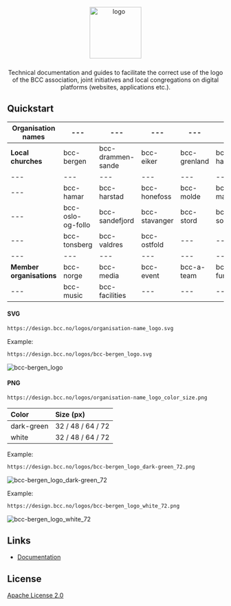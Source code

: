 <p align="center">
  <img alt="logo" src="https://design.bcc.no/assets/github/bcc_logo-secondary_dark-green.png" width="120" style="margin-bottom: 10px;">
</p>
<p align="center">Technical documentation and guides to facilitate the correct use of the logo of the BCC association, joint initiatives and local congregations on digital platforms (websites, applications etc.).</p>

## Quickstart

| **Organisation names** | --- | --- | --- | --- | --- |
| --- | --- | --- | --- | --- | --- |
| **Local churches** | bcc-bergen | bcc-drammen-sande | bcc-eiker | bcc-grenland | bcc-hallingdal |
| --- | --- | --- | --- | --- | --- |
| --- | bcc-hamar | bcc-harstad | bcc-honefoss | bcc-molde | bcc-maloy |
| --- | bcc-oslo-og-follo | bcc-sandefjord | bcc-stavanger | bcc-stord | bcc-sorlandet |
| --- | bcc-tonsberg | bcc-valdres | bcc-ostfold | --- | --- |
| --- | --- | --- | --- | --- | --- |
| **Member organisations** | bcc-norge | bcc-media | bcc-event | bcc-a-team | bcc-fund |
| --- | bcc-music | bcc-facilities | --- | --- | --- |

#### SVG

```bash
https://design.bcc.no/logos/organisation-name_logo.svg
```
Example:
```bash
https://design.bcc.no/logos/bcc-bergen_logo.svg
```
![bcc-bergen_logo](https://design.bcc.no/logos/bcc-bergen_logo.svg "BCC Bergen Logo")

#### PNG

```bash
https://design.bcc.no/logos/organisation-name_logo_color_size.png
```

| **Color** | **Size** (px) | 
| :--- | :--- |
| dark-green | 32 / 48 / 64 / 72 |
| white | 32 / 48 / 64 / 72 |

Example:
```bash
https://design.bcc.no/logos/bcc-bergen_logo_dark-green_72.png
```
![bcc-bergen_logo_dark-green_72](https://design.bcc.no/logos/bcc-bergen_logo_dark-green_72.png "BCC Bergen Logo Dark-green 72px")

Example:
```bash
https://design.bcc.no/logos/bcc-bergen_logo_white_72.png
```
![bcc-bergen_logo_white_72](https://design.bcc.no/logos/bcc-bergen_logo_white_72.png "BCC Bergen Logo White 72px")

## Links

- [Documentation](https://developer.bcc.no/bcc-design)

## License

[Apache License 2.0](LICENSE.md)